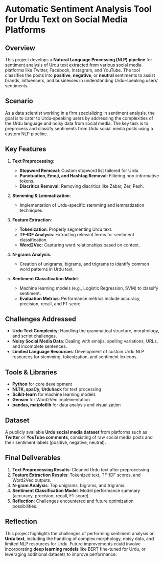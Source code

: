 # Automatic Sentiment Analysis Tool for Urdu Text on Social Media Platforms

## Overview
This project develops a **Natural Language Processing (NLP) pipeline** for sentiment analysis of Urdu text extracted from various social media platforms like Twitter, Facebook, Instagram, and YouTube. The tool classifies the posts into **positive**, **negative**, or **neutral** sentiments to assist brands, influencers, and businesses in understanding Urdu-speaking users' sentiments.

## Scenario
As a data scientist working in a firm specializing in sentiment analysis, the goal is to cater to Urdu-speaking users by addressing the complexities of the Urdu language and noisy data from social media. The key task is to preprocess and classify sentiments from Urdu social media posts using a custom NLP pipeline.

## Key Features
1. **Text Preprocessing**:
   - **Stopword Removal**: Custom stopword list tailored for Urdu.
   - **Punctuation, Emoji, and Hashtag Removal**: Filtering non-informative tokens.
   - **Diacritics Removal**: Removing diacritics like Zabar, Zer, Pesh.

2. **Stemming & Lemmatization**:
   - Implementation of Urdu-specific stemming and lemmatization techniques.

3. **Feature Extraction**:
   - **Tokenization**: Properly segmenting Urdu text.
   - **TF-IDF Analysis**: Extracting relevant terms for sentiment classification.
   - **Word2Vec**: Capturing word relationships based on context.

4. **N-grams Analysis**:
   - Creation of unigrams, bigrams, and trigrams to identify common word patterns in Urdu text.

5. **Sentiment Classification Model**:
   - Machine learning models (e.g., Logistic Regression, SVM) to classify sentiment.
   - **Evaluation Metrics**: Performance metrics include accuracy, precision, recall, and F1-score.

## Challenges Addressed
- **Urdu Text Complexity**: Handling the grammatical structure, morphology, and script challenges.
- **Noisy Social Media Data**: Dealing with emojis, spelling variations, URLs, and incomplete sentences.
- **Limited Language Resources**: Development of custom Urdu NLP resources for stemming, tokenization, and sentiment lexicons.

## Tools & Libraries
- **Python** for core development
- **NLTK, spaCy, Urduhack** for text processing
- **Scikit-learn** for machine learning models
- **Gensim** for Word2Vec implementation
- **pandas, matplotlib** for data analysis and visualization

## Dataset
A publicly available **Urdu social media dataset** from platforms such as **Twitter** or **YouTube comments**, consisting of raw social media posts and their sentiment labels (positive, negative, neutral).

## Final Deliverables
1. **Text Preprocessing Results**: Cleaned Urdu text after preprocessing.
2. **Feature Extraction Results**: Tokenized text, TF-IDF scores, and Word2Vec outputs.
3. **N-gram Analysis**: Top unigrams, bigrams, and trigrams.
4. **Sentiment Classification Model**: Model performance summary (accuracy, precision, recall, F1-score).
5. **Reflection**: Challenges encountered and future optimization possibilities.

## Reflection
This project highlights the challenges of performing sentiment analysis on **Urdu text**, including the handling of complex morphology, noisy data, and limited NLP resources for Urdu. Future improvements could involve incorporating **deep learning models** like BERT fine-tuned for Urdu, or leveraging additional datasets to improve performance.
